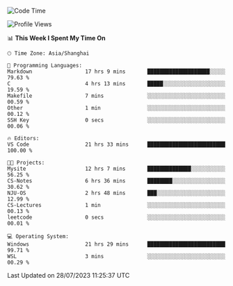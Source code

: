 <!--START_SECTION:waka-->
![Code Time](http://img.shields.io/badge/Code%20Time-1%2C081%20hrs-blue)

![Profile Views](http://img.shields.io/badge/Profile%20Views-1-blue)

📊 **This Week I Spent My Time On** 

```text
🕑︎ Time Zone: Asia/Shanghai

💬 Programming Languages: 
Markdown                 17 hrs 9 mins       ████████████████████░░░░░   79.63 % 
C                        4 hrs 13 mins       █████░░░░░░░░░░░░░░░░░░░░   19.59 % 
Makefile                 7 mins              ░░░░░░░░░░░░░░░░░░░░░░░░░   00.59 % 
Other                    1 min               ░░░░░░░░░░░░░░░░░░░░░░░░░   00.12 % 
SSH Key                  0 secs              ░░░░░░░░░░░░░░░░░░░░░░░░░   00.06 % 

🔥 Editors: 
VS Code                  21 hrs 33 mins      █████████████████████████   100.00 % 

🐱‍💻 Projects: 
Mysite                   12 hrs 7 mins       ██████████████░░░░░░░░░░░   56.25 % 
CS-Notes                 6 hrs 36 mins       ████████░░░░░░░░░░░░░░░░░   30.62 % 
NJU-OS                   2 hrs 48 mins       ███░░░░░░░░░░░░░░░░░░░░░░   12.99 % 
CS-Lectures              1 min               ░░░░░░░░░░░░░░░░░░░░░░░░░   00.13 % 
leetcode                 0 secs              ░░░░░░░░░░░░░░░░░░░░░░░░░   00.01 % 

💻 Operating System: 
Windows                  21 hrs 29 mins      █████████████████████████   99.71 % 
WSL                      3 mins              ░░░░░░░░░░░░░░░░░░░░░░░░░   00.29 % 
```


 Last Updated on 28/07/2023 11:25:37 UTC
<!--END_SECTION:waka-->